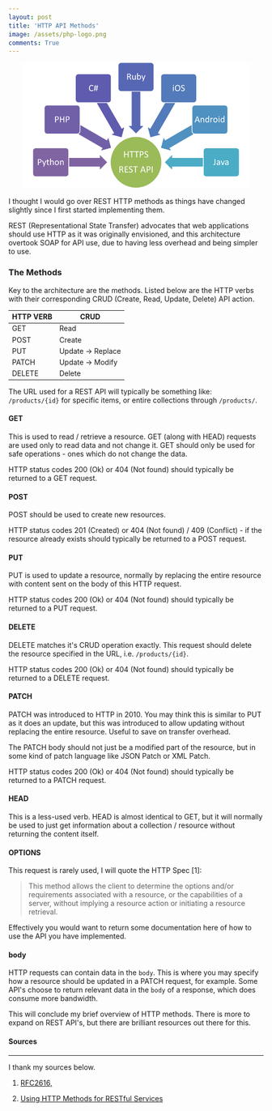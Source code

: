 ```yaml
---
layout: post
title: 'HTTP API Methods'
image: /assets/php-logo.png
comments: True
---
```


<p style="text-align: center">
	<img src="/assets/rest.png?style=seventyfive">
</p>

I thought I would go over REST HTTP methods as things have changed slightly since I first started implementing them.

REST (Representational State Transfer) advocates that web applications should use HTTP as it was originally envisioned, and this architecture overtook SOAP for API use, due to having less overhead and being simpler to use.


### The Methods

Key to the architecture are the methods. Listed below are the HTTP verbs with their corresponding CRUD (Create, Read, Update, Delete) API action.


| HTTP VERB        | CRUD           |
| ------------- |-------------|
| GET      | Read |
| POST	| Create     |
| PUT     | Update -> Replace       |
| PATCH	| Update -> Modify     |
| DELETE	| Delete     |  

The URL used for a REST API will typically be something like: `/products/{id}` for specific items, or entire collections through `/products/`.

#### GET

This is used to read / retrieve a resource. GET (along with HEAD) requests are used only to read data and not change it. GET should only be used for safe operations - ones which do not change the data.

HTTP status codes 200 (Ok) or 404 (Not found) should typically be returned to a GET request.

#### POST

POST should be used to create new resources.

HTTP status codes 201 (Created) or 404 (Not found) / 409 (Conflict) - if the resource already exists should typically be returned to a POST request.

#### PUT

PUT is used to update a resource, normally by replacing the entire resource with content sent on the body of this HTTP request.

HTTP status codes 200 (Ok) or 404 (Not found) should typically be returned to a PUT request.

#### DELETE

DELETE matches it's CRUD operation exactly. This request should delete the resource specified in the URL, i.e. `/products/{id}`.

HTTP status codes 200 (Ok) or 404 (Not found) should typically be returned to a DELETE request.

#### PATCH

PATCH was introduced to HTTP in 2010. You may think this is similar to PUT as it does an update, but this was introduced to allow updating without replacing the entire resource. Useful to save on transfer overhead.

The PATCH body should not just be a modified part of the resource, but in some kind of patch language like JSON Patch or XML Patch.

HTTP status codes 200 (Ok) or 404 (Not found) should typically be returned to a PATCH request.


#### HEAD

This is a less-used verb. HEAD is almost identical to GET, but it will normally be used to just get information about a collection / resource without returning the content itself.


#### OPTIONS

This request is rarely used, I will quote the HTTP Spec [1]:

> This method allows the client to determine the options and/or requirements associated with a resource, or the capabilities of a server, without implying a resource action or initiating a resource retrieval.

Effectively you would want to return some documentation here of how to use the API you have implemented.

#### body

HTTP requests can contain data in the `body`. This is where you may specify how a resource should be updated in a PATCH request, for example. Some API's choose to return relevant data in the `body` of a response, which does consume more bandwidth.


This will conclude my brief overview of HTTP methods. There is more to expand on REST API's, but there are brilliant resources out there for this.


#### Sources
----

I thank my sources below.

1. [RFC2616,](http://www.w3.org/Protocols/rfc2616/rfc2616-sec9.html)

2. [Using HTTP Methods for RESTful Services](http://www.restapitutorial.com/lessons/httpmethods.html)
